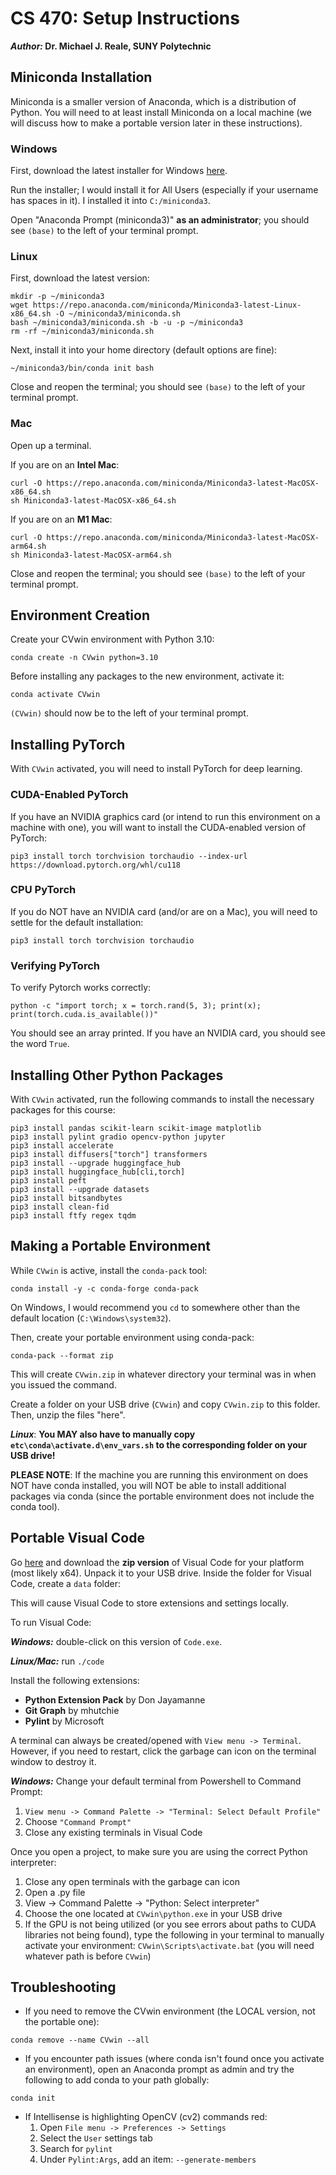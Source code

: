 # CS 470: Setup Instructions
***Author:* Dr. Michael J. Reale, SUNY Polytechnic**

## Miniconda Installation

Miniconda is a smaller version of Anaconda, which is a distribution of Python.  You will need to at least install Miniconda on a local machine (we will discuss how to make a portable version later in these instructions).

### Windows

First, download the latest installer for Windows [here](https://docs.conda.io/projects/miniconda/en/latest/).

Run the installer; I would install it for All Users (especially if your username has spaces in it).  I installed it into ```C:/miniconda3```.

Open "Anaconda Prompt (miniconda3)" **as an administrator**; you should see ```(base)``` to the left of your terminal prompt.

### Linux

First, download the latest version:
```
mkdir -p ~/miniconda3
wget https://repo.anaconda.com/miniconda/Miniconda3-latest-Linux-x86_64.sh -O ~/miniconda3/miniconda.sh
bash ~/miniconda3/miniconda.sh -b -u -p ~/miniconda3
rm -rf ~/miniconda3/miniconda.sh
```

Next, install it into your home directory (default options are fine):
```
~/miniconda3/bin/conda init bash
```

Close and reopen the terminal; you should see ```(base)``` to the left of your terminal prompt.

### Mac
Open up a terminal.

If you are on an **Intel Mac**:
```
curl -O https://repo.anaconda.com/miniconda/Miniconda3-latest-MacOSX-x86_64.sh
sh Miniconda3-latest-MacOSX-x86_64.sh
```
If you are on an **M1 Mac**:
```
curl -O https://repo.anaconda.com/miniconda/Miniconda3-latest-MacOSX-arm64.sh
sh Miniconda3-latest-MacOSX-arm64.sh
```
Close and reopen the terminal; you should see ```(base)``` to the left of your terminal prompt.

## Environment Creation
Create your CVwin environment with Python 3.10:
```
conda create -n CVwin python=3.10
```

Before installing any packages to the new environment, activate it:
```
conda activate CVwin
```

```(CVwin)``` should now be to the left of your terminal prompt.

## Installing PyTorch
With ```CVwin``` activated, you will need to install PyTorch for deep learning.  

### CUDA-Enabled PyTorch
If you have an NVIDIA graphics card (or intend to run this environment on a machine with one), you will want to install the CUDA-enabled version of PyTorch:

```
pip3 install torch torchvision torchaudio --index-url https://download.pytorch.org/whl/cu118
```

### CPU PyTorch
If you do NOT have an NVIDIA card (and/or are on a Mac), you will need to settle for the default installation:

```
pip3 install torch torchvision torchaudio
```

### Verifying PyTorch
To verify Pytorch works correctly:
```
python -c "import torch; x = torch.rand(5, 3); print(x); print(torch.cuda.is_available())"
```
You should see an array printed.  If you have an NVIDIA card, you should see the word ```True```.

## Installing Other Python Packages
With ```CVwin``` activated, run the following commands to install the necessary packages for this course:
```
pip3 install pandas scikit-learn scikit-image matplotlib 
pip3 install pylint gradio opencv-python jupyter
pip3 install accelerate 
pip3 install diffusers["torch"] transformers 
pip3 install --upgrade huggingface_hub
pip3 install huggingface_hub[cli,torch]
pip3 install peft
pip3 install --upgrade datasets
pip3 install bitsandbytes
pip3 install clean-fid
pip3 install ftfy regex tqdm
```

## Making a Portable Environment

While ```CVwin``` is active, install the ```conda-pack``` tool:
```
conda install -y -c conda-forge conda-pack
```

On Windows, I would recommend you ```cd``` to somewhere other than the default location (```C:\Windows\system32```).

Then, create your portable environment using conda-pack:
```
conda-pack --format zip
```
This will create ```CVwin.zip``` in whatever directory your terminal was in when you issued the command.

Create a folder on your USB drive (```CVwin```) and copy ```CVwin.zip``` to this folder.  Then, unzip the files "here".

***Linux***: **You MAY also have to manually copy ```etc\conda\activate.d\env_vars.sh``` to the corresponding folder on your USB drive!**

**PLEASE NOTE**: If the machine you are running this environment on does NOT have conda installed, you will NOT be able to install additional packages via conda (since the portable environment does not include the conda tool).

## Portable Visual Code
Go [here](https://code.visualstudio.com/Download) and download the **zip version** of Visual Code for your platform (most likely x64).
Unpack it to your USB drive.  Inside the folder for Visual Code, create a ```data``` folder:

This will cause Visual Code to store extensions and settings locally.

To run Visual Code:

***Windows:*** double-click on this version of ```Code.exe```.

***Linux/Mac:*** run ```./code```

Install the following extensions:
- **Python Extension Pack** by Don Jayamanne
- **Git Graph** by mhutchie
- **Pylint** by Microsoft

A terminal can always be created/opened with ```View menu -> Terminal```.  However, if you need to restart, click the garbage can icon on the terminal window to destroy it.

***Windows:*** Change your default terminal from Powershell to Command Prompt:
1. ```View menu -> Command Palette -> "Terminal: Select Default Profile"```
2. Choose ```"Command Prompt"```
3. Close any existing terminals in Visual Code

Once you open a project, to make sure you are using the correct Python interpreter:
1. Close any open terminals with the garbage can icon
2. Open a .py file
3. View -> Command Palette -> "Python: Select interpreter"
4. Choose the one located at ```CVwin\python.exe``` in your USB drive
5. If the GPU is not being utilized (or you see errors about paths to CUDA libraries not being found), type the following in your terminal to manually activate your environment: ```CVwin\Scripts\activate.bat``` (you will need whatever path is before ```CVwin```)

## Troubleshooting

* If you need to remove the CVwin environment (the LOCAL version, not the portable one):
```
conda remove --name CVwin --all
```

* If you encounter path issues (where conda isn't found once you activate an environment), open an Anaconda prompt as admin and try the following to add conda to your path globally: 
```
conda init
```

* If Intellisense is highlighting OpenCV (cv2) commands red:
    1. Open ```File menu -> Preferences -> Settings```
    2. Select the ```User``` settings tab
    3. Search for ```pylint```
    4. Under ```Pylint:Args```, add an item: ```--generate-members```

